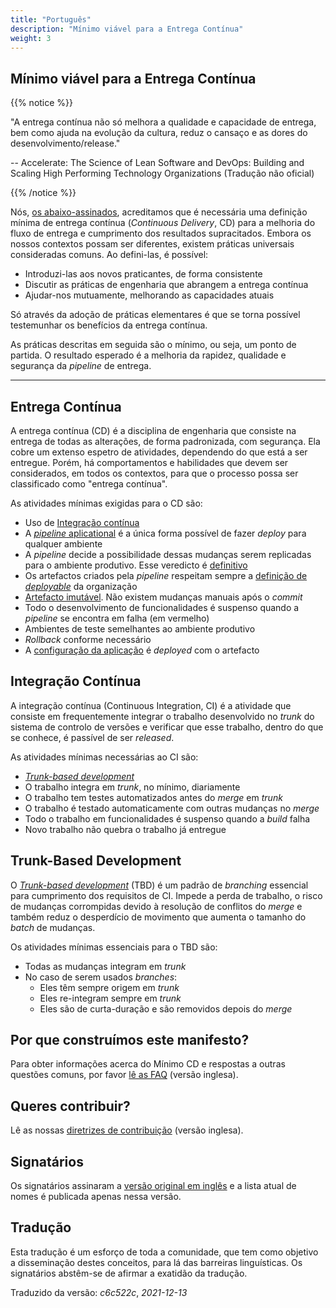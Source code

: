 ```yaml
---
title: "Português"
description: "Mínimo viável para a Entrega Contínua"
weight: 3
---
```


## Mínimo viável para a Entrega Contínua

{{% notice %}}

"A entrega contínua não só melhora a qualidade e capacidade de entrega, bem como ajuda na evolução da cultura, reduz o cansaço e as dores do desenvolvimento/release."

-- Accelerate: The Science of Lean Software and DevOps: Building and Scaling High Performing Technology Organizations (Tradução não oficial)

{{% /notice %}}

Nós, [os abaixo-assinados](../../minimumcd#signatories), acreditamos que é necessária uma definição mínima de entrega contínua (_Continuous Delivery_, CD) para a melhoria do fluxo de entrega e cumprimento dos resultados supracitados. Embora os nossos contextos possam ser diferentes, existem práticas universais consideradas comuns. Ao defini-las, é possível:

- Introduzi-las aos novos praticantes, de forma consistente
- Discutir as práticas de engenharia que abrangem a entrega contínua
- Ajudar-nos mutuamente, melhorando as capacidades atuais

Só através da adoção de práticas elementares é que se torna possível testemunhar os benefícios da entrega contínua.

As práticas descritas em seguida são o mínimo, ou seja, um ponto de partida. O resultado esperado é a melhoria da rapidez, qualidade e segurança da _pipeline_ de entrega.

---

## Entrega Contínua

A entrega contínua (CD) é a disciplina de engenharia que consiste na entrega de todas as alterações, de forma padronizada, com segurança. Ela cobre um extenso espetro de atividades, dependendo do que está a ser entregue. Porém, há comportamentos e habilidades que devem ser considerados, em todos os contextos, para que o processo possa ser classificado como "entrega contínua".

As atividades mínimas exigidas para o CD são:

- Uso de [Integração contínua](#integração-contínua)
- A [_pipeline_ aplicational](https://www.informit.com/articles/article.aspx?p=1621865&seqNum=2#:~:text=%EE%94%80Buy-,What%20Is%20a%20Deployment%20Pipeline%3F,-At%20an%20abstract) é a única forma possível de fazer _deploy_ para qualquer ambiente
- A _pipeline_ decide a possibilidade dessas mudanças serem replicadas para o ambiente produtivo. Esse veredicto é [definitivo](../../faq/#why-should-the-pipeline-be-definitive-for-deploy)
- Os artefactos criados pela _pipeline_ respeitam sempre a [definição de _deployable_](../../faq/#what-do-we-mean-by-definition-of-deployable) da organização
- [Artefacto imutável](../../faq/#what-is-an-immutable-artifact). Não existem mudanças manuais após o _commit_
- Todo o desenvolvimento de funcionalidades é suspenso quando a _pipeline_ se encontra em falha (em vermelho)
- Ambientes de teste semelhantes ao ambiente produtivo
- _Rollback_ conforme necessário
- A [configuração da aplicação](../../faq/#what-is-application-configuration) é _deployed_ com o artefacto

## Integração Contínua

A integração contínua (Continuous Integration, CI) é a atividade que consiste em frequentemente integrar o trabalho desenvolvido no _trunk_ do sistema de controlo de versões e verificar que esse trabalho, dentro do que se conhece, é passível de ser _released_.

As atividades mínimas necessárias ao CI são:

- [_Trunk-based development_](https://trunkbaseddevelopment.com/)
- O trabalho integra em _trunk_, no mínimo, diariamente
- O trabalho tem testes automatizados antes do _merge_ em _trunk_
- O trabalho é testado automaticamente com outras mudanças no _merge_
- Todo o trabalho em funcionalidades é suspenso quando a _build_ falha
- Novo trabalho não quebra o trabalho já entregue

## Trunk-Based Development

O [_Trunk-based development_](https://trunkbaseddevelopment.com/) (TBD) é um padrão de _branching_ essencial para cumprimento dos requisitos de CI. Impede a perda de trabalho, o risco de mudanças corrompidas devido à resolução de conflitos do _merge_ e também reduz o desperdício de movimento que aumenta o tamanho do _batch_ de mudanças.

Os atividades mínimas essenciais para o TBD são:
- Todas as mudanças integram em _trunk_
- No caso de serem usados _branches_:
    - Eles têm sempre origem em _trunk_
    - Eles re-integram sempre em _trunk_
    - Eles são de curta-duração e são removidos depois do _merge_

## Por que construímos este manifesto?

Para obter informações acerca do Mínimo CD e respostas a outras questões comuns, por favor [lê as FAQ](../../faq) (versão inglesa).

## Queres contribuir?

Lê as nossas [diretrizes de contribuição](https://github.com/Minimum-CD/cd-manifesto/blob/master/CONTRIBUTING.md) (versão inglesa).

## Signatários

Os signatários assinaram a [versão original em inglês](../../minimumcd#signatories) e a lista atual de nomes é publicada apenas nessa versão.

## Tradução

Esta tradução é um esforço de toda a comunidade, que tem como objetivo a disseminação destes conceitos, para lá das barreiras linguísticas. Os signatários abstêm-se de afirmar a exatidão da tradução.

Traduzido da versão: _c6c522c_, _2021-12-13_